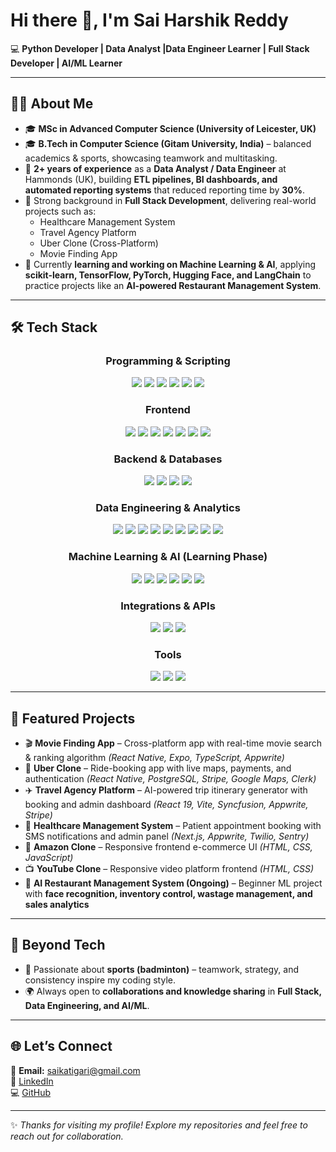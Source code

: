 # Hi there 👋, I'm Sai Harshik Reddy  

💻 **Python Developer | Data Analyst |Data Engineer Learner | Full Stack Developer | AI/ML Learner**  

---

## 👨‍💻 About Me  

- 🎓 **MSc in Advanced Computer Science (University of Leicester, UK)**  
- 🎓 **B.Tech in Computer Science (Gitam University, India)** – balanced academics & sports, showcasing teamwork and multitasking.  
- 💼 **2+ years of experience** as a **Data Analyst / Data Engineer** at Hammonds (UK), building **ETL pipelines, BI dashboards, and automated reporting systems** that reduced reporting time by **30%**.  
- 🚀 Strong background in **Full Stack Development**, delivering real-world projects such as:  
  - Healthcare Management System  
  - Travel Agency Platform  
  - Uber Clone (Cross-Platform)  
  - Movie Finding App  
- 🔬 Currently **learning and working on Machine Learning & AI**, applying **scikit-learn, TensorFlow, PyTorch, Hugging Face, and LangChain** to practice projects like an **AI-powered Restaurant Management System**.  

---

## 🛠️ Tech Stack  

<div align="center">

### **Programming & Scripting**  
<img src="https://img.shields.io/badge/Python-3776AB?style=for-the-badge&logo=python&logoColor=white"/>  
<img src="https://img.shields.io/badge/JavaScript-F7DF1E?style=for-the-badge&logo=javascript&logoColor=black"/>  
<img src="https://img.shields.io/badge/TypeScript-3178C6?style=for-the-badge&logo=typescript&logoColor=white"/>  
<img src="https://img.shields.io/badge/SQL-336791?style=for-the-badge&logo=postgresql&logoColor=white"/>  
<img src="https://img.shields.io/badge/HTML5-E34F26?style=for-the-badge&logo=html5&logoColor=white"/>  
<img src="https://img.shields.io/badge/CSS3-1572B6?style=for-the-badge&logo=css3&logoColor=white"/>  

### **Frontend**  
<img src="https://img.shields.io/badge/React-61DAFB?style=for-the-badge&logo=react&logoColor=black"/>  
<img src="https://img.shields.io/badge/Next.js-000000?style=for-the-badge&logo=nextdotjs&logoColor=white"/>  
<img src="https://img.shields.io/badge/React_Native-61DAFB?style=for-the-badge&logo=react&logoColor=black"/>  
<img src="https://img.shields.io/badge/Expo-000020?style=for-the-badge&logo=expo&logoColor=white"/>  
<img src="https://img.shields.io/badge/Tailwind_CSS-06B6D4?style=for-the-badge&logo=tailwindcss&logoColor=white"/>  
<img src="https://img.shields.io/badge/ShadCN_UI-000000?style=for-the-badge&logoColor=white"/>  
<img src="https://img.shields.io/badge/Syncfusion-181758?style=for-the-badge&logoColor=white"/>  

### **Backend & Databases**  
<img src="https://img.shields.io/badge/Node.js-5FA04E?style=for-the-badge&logo=node.js&logoColor=white"/>  
<img src="https://img.shields.io/badge/Appwrite-F02E65?style=for-the-badge&logo=appwrite&logoColor=white"/>  
<img src="https://img.shields.io/badge/PostgreSQL-4169E1?style=for-the-badge&logo=postgresql&logoColor=white"/>  
<img src="https://img.shields.io/badge/Serverless_Postgres-4169E1?style=for-the-badge&logo=postgresql&logoColor=white"/>  

### **Data Engineering & Analytics**  
<img src="https://img.shields.io/badge/Pandas-150458?style=for-the-badge&logo=pandas&logoColor=white"/>  
<img src="https://img.shields.io/badge/Numpy-013243?style=for-the-badge&logo=numpy&logoColor=white"/>  
<img src="https://img.shields.io/badge/Matplotlib-11557c?style=for-the-badge&logo=plotly&logoColor=white"/>  
<img src="https://img.shields.io/badge/Seaborn-76B900?style=for-the-badge&logo=python&logoColor=white"/>  
<img src="https://img.shields.io/badge/PowerBI-F2C811?style=for-the-badge&logo=powerbi&logoColor=black"/>  
<img src="https://img.shields.io/badge/Excel-217346?style=for-the-badge&logo=microsoft-excel&logoColor=white"/>  
<img src="https://img.shields.io/badge/Apache_Airflow-017CEE?style=for-the-badge&logo=apache-airflow&logoColor=white"/>  
<img src="https://img.shields.io/badge/dbt-FF694B?style=for-the-badge&logo=dbt&logoColor=white"/>  
<img src="https://img.shields.io/badge/Apache_Spark-E25A1C?style=for-the-badge&logo=apachespark&logoColor=white"/>  

### **Machine Learning & AI (Learning Phase)**  
<img src="https://img.shields.io/badge/scikit--learn-F7931E?style=for-the-badge&logo=scikitlearn&logoColor=white"/>  
<img src="https://img.shields.io/badge/TensorFlow-FF6F00?style=for-the-badge&logo=tensorflow&logoColor=white"/>  
<img src="https://img.shields.io/badge/PyTorch-EE4C2C?style=for-the-badge&logo=pytorch&logoColor=white"/>  
<img src="https://img.shields.io/badge/Hugging_Face-FFD21E?style=for-the-badge&logo=huggingface&logoColor=black"/>  
<img src="https://img.shields.io/badge/LangChain-000000?style=for-the-badge&logoColor=white"/>  
<img src="https://img.shields.io/badge/Vector_DB-4285F4?style=for-the-badge&logo=databricks&logoColor=white"/>  

### **Integrations & APIs**  
<img src="https://img.shields.io/badge/Stripe-008CDD?style=for-the-badge&logo=stripe&logoColor=white"/>  
<img src="https://img.shields.io/badge/Twilio-F22F46?style=for-the-badge&logo=twilio&logoColor=white"/>  
<img src="https://img.shields.io/badge/Google_Maps_API-4285F4?style=for-the-badge&logo=googlemaps&logoColor=white"/>  

### **Tools**  
<img src="https://img.shields.io/badge/Git-F05032?style=for-the-badge&logo=git&logoColor=white"/>  
<img src="https://img.shields.io/badge/GitHub-181717?style=for-the-badge&logo=github&logoColor=white"/>  
<img src="https://img.shields.io/badge/CI%2FCD-4285F4?style=for-the-badge&logo=githubactions&logoColor=white"/>  

</div>  

---

## 📂 Featured Projects  

- 🎬 **Movie Finding App** – Cross-platform app with real-time movie search & ranking algorithm *(React Native, Expo, TypeScript, Appwrite)*  
- 🚕 **Uber Clone** – Ride-booking app with live maps, payments, and authentication *(React Native, PostgreSQL, Stripe, Google Maps, Clerk)*  
- ✈️ **Travel Agency Platform** – AI-powered trip itinerary generator with booking and admin dashboard *(React 19, Vite, Syncfusion, Appwrite, Stripe)*  
- 🏥 **Healthcare Management System** – Patient appointment booking with SMS notifications and admin panel *(Next.js, Appwrite, Twilio, Sentry)*  
- 🛒 **Amazon Clone** – Responsive frontend e-commerce UI *(HTML, CSS, JavaScript)*  
- 📺 **YouTube Clone** – Responsive video platform frontend *(HTML, CSS)*  
- 🍴 **AI Restaurant Management System (Ongoing)** – Beginner ML project with **face recognition, inventory control, wastage management, and sales analytics**  

---

## 🚀 Beyond Tech  

- 🏸 Passionate about **sports (badminton)** – teamwork, strategy, and consistency inspire my coding style.  
- 🌍 Always open to **collaborations and knowledge sharing** in **Full Stack, Data Engineering, and AI/ML**.  

---

## 🌐 Let’s Connect  

📩 **Email:** saikatigari@gmail.com  
🔗 [LinkedIn](https://linkedin.com/in/sai-harshik-reddy-278640262)  
💻 [GitHub](https://github.com/harshikreddy)  

---
✨ *Thanks for visiting my profile! Explore my repositories and feel free to reach out for collaboration.*  

